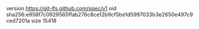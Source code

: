 version https://git-lfs.github.com/spec/v1
oid sha256:e958f7c0929565ffab276c8ce12b9cf5be1d5997033b3e2650e497c9ced7201a
size 15418
